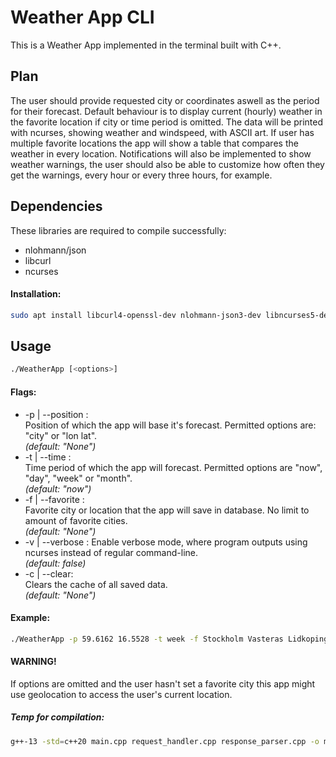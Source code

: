 # Weather App CLI
This is a Weather App implemented in the terminal built with C++.

## Plan
The user should provide requested city or coordinates aswell as the period for their forecast.
Default behaviour is to display current (hourly) weather in the favorite location if city or time period is omitted. The data will be printed with ncurses,
showing weather and windspeed, with ASCII art. If user has multiple favorite locations the app will show a table that compares the weather in every location.
Notifications will also be implemented to show weather warnings, the user should also be able to customize how often they get the warnings, every hour or every three hours,
for example.


## Dependencies
These libraries are required to compile successfully:
- nlohmann/json
- libcurl
- ncurses

#### Installation:
```bash
sudo apt install libcurl4-openssl-dev nlohmann-json3-dev libncurses5-dev libncursesw5-dev
```

## Usage

```bash
./WeatherApp [<options>]
```
#### Flags:
- -p | --position :  
    Position of which the app will base it's forecast. Permitted options are: "city" or "lon lat".  
*(default: "None")*
- -t | --time :  
    Time period of which the app will forecast. Permitted options are "now", "day", "week" or "month".  
*(default: "now")*
- -f | --favorite :  
    Favorite city or location that the app will save in database. No limit to amount of favorite cities.  
*(default: "None")*
- -v | --verbose :
    Enable verbose mode, where program outputs using ncurses instead of regular command-line.  
*(default: false)*
- -c | --clear:  
    Clears the cache of all saved data.  
*(default: "None")*

#### Example:
```bash
./WeatherApp -p 59.6162 16.5528 -t week -f Stockholm Vasteras Lidkoping
```

#### WARNING!
If options are omitted and the user hasn't set a favorite city this app might use geolocation to access the user's current location.   
  
##### Temp for compilation:
```bash
g++-13 -std=c++20 main.cpp request_handler.cpp response_parser.cpp -o main -lcurl
```
